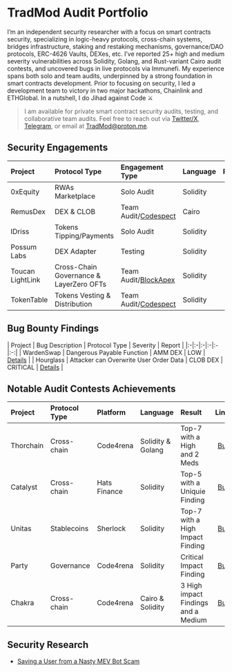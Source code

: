 # TradMod Audit Portfolio
I’m an independent security researcher with a focus on smart contracts security, specializing in logic-heavy protocols, cross-chain systems, bridges infrastructure, staking and restaking mechanisms, governance/DAO protocols, ERC-4626 Vaults, DEXes, etc. I’ve reported 25+ high and medium severity vulnerabilities across Solidity, Golang, and Rust-variant Cairo audit contests, and uncovered bugs in live protocols via Immunefi. My experience spans both solo and team audits, underpinned by a strong foundation in smart contracts development. Prior to focusing on security, I led a development team to victory in two major hackathons, Chainlink and ETHGlobal. In a nutshell, I do Jihad against Code ⚔

> I am available for private smart contract security audits, testing, and collaborative team audits.
Feel free to reach out via [Twitter/X](https://x.com/TheTradMod), [Telegram](https://t.me/TheTradMod), or email at [TradMod@proton.me](mailto:TradMod@proton.me).

## Security Engagements 
| Project | Protocol Type | Engagement Type | Language | Report |
|:-|:-|:-|:-|:-:|
| 0xEquity | RWAs Marketplace | Solo Audit | Solidity | [Link](https://github.com/TradMod/Security-Audits/blob/main/Audits/0xEquityAuditReport.md) |
| RemusDex | DEX & CLOB | Team Audit/[Codespect](https://codespect.net/) | Cairo | [Link](https://github.com/CODESPECT-security/audit-reports/blob/main/004_CODESPECT_REMUSDEX_AUDIT.pdf) |
| IDriss | Tokens Tipping/Payments | Solo Audit | Solidity | [Link](https://github.com/TradMod/Security-Audits/blob/main/Audits/IDrissAuditFindings.md) |
| Possum Labs | DEX Adapter | Testing | Solidity | [Link](https://github.com/TradMod/Security-Audits/blob/main/Testing/PossumLabsTestingReport.md) |
| Toucan LightLink | Cross-Chain Governance & LayerZero OFTs | Team Audit/[BlockApex](https://blockapex.io/) | Solidity | [Link](https://github.com/BlockApex/Audit-Reports) |
| TokenTable | Tokens Vesting & Distribution | Team Audit/[Codespect](https://codespect.net/) | Solidity | [Link](https://github.com/CODESPECT-security/audit-reports/blob/main/013_CODESPECT_TOKENTABLE_UNLOCKERV2_EVM.pdf) |

## Bug Bounty Findings
| Project | Bug Description | Protocol Type | Severity | Report |
|:-|:-|:-|:-|:-|:-:|
| WardenSwap | Dangerous Payable Function | AMM DEX  | LOW | [Details](https://github.com/TradMod/Security-Audits/blob/main/Bug%20Bounty/WardenSwapBugReport.md) |
| Hourglass | Attacker can Overwrite User Order Data | CLOB DEX | CRITICAL | [Details](https://github.com/TradMod/Security-Audits/blob/main/Bug%20Bounty/HourglassBugReport.md) |

## Notable Audit Contests Achievements
| Project | Protocol Type | Platform | Language | Result | Links |
|:-|:-|:-|:-|:-|:-:|
| Thorchain | Cross-chain | Code4rena | Solidity & Golang | Top-7 with a High and 2 Meds | [Bug](https://github.com/code-423n4/2024-06-thorchain-findings/issues/17) | 
| Catalyst | Cross-chain | Hats Finance | Solidity | Top-5 with a Uniquie Finding | [Bug](https://github.com/hats-finance/Catalyst-Exchange-0x3026c1ea29bf1280f99b41934b2cb65d053c9db4/issues/11) | 
| Unitas | Stablecoins | Sherlock | Solidity | Top-7 with a High Impact Finding | [Bug](https://github.com/sherlock-audit/2023-04-unitasprotocol-judging/issues/105) | 
| Party | Governance | Code4rena | Solidity | Critical Impact Finding | [Bug](https://github.com/code-423n4/2023-10-party-findings/issues/370) | 
| Chakra | Cross-chain | Code4rena | Cairo & Solidity | 3 High impact Findings and a Medium | [Bug](https://github.com/code-423n4/2024-08-chakra-findings/issues/84) | 

## Security Research 
- [Saving a User from a Nasty MEV Bot Scam](https://x.com/TheTradMod/status/1925686910594249177) 